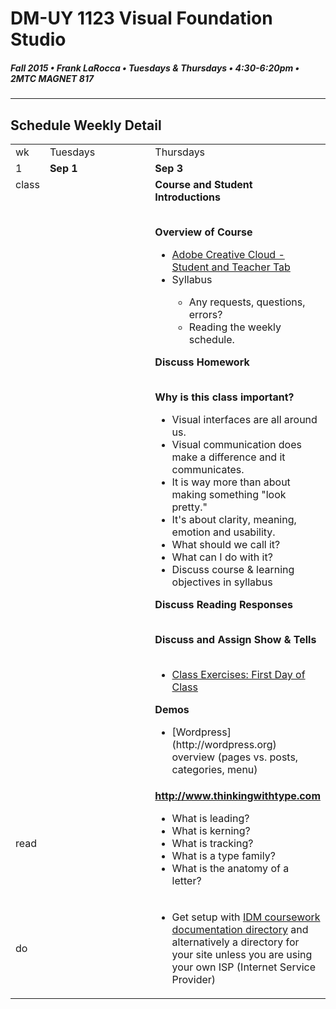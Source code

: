 # DM-UY 1123 Visual Foundation Studio
##### Fall 2015 • Frank LaRocca • Tuesdays & Thursdays • 4:30-6:20pm • 2MTC MAGNET 817 
---
## Schedule Weekly Detail

<table>
<tr>
<td>wk</td>
<td>Tuesdays</td>
<td>Thursdays</td>
</tr>
<tr>
  <td valign="top">1</td>
  <td valign="top" width="48%"><strong>Sep 1</strong></td>
  <td valign="top" width="48%"><strong>Sep 3</strong></td>
</tr>
<tr>
<td valign="top">class</td>
<td valign="top"></td>
<td valign="top">
<strong>Course and Student Introductions</strong><br><br>

<strong>Overview of Course</strong>
<ul>
<li><a href="https://creative.adobe.com/plans" target="_blank">Adobe Creative Cloud - Student and Teacher Tab</a></li>
<li> Syllabus</li>
<ul>
 <li>Any requests, questions, errors?</li>
 <li>Reading the weekly schedule.</li>
</ul>
</ul>

<strong>Discuss Homework</strong><br><br>

<strong>Why is this class important?</strong>
<ul>
<li>Visual interfaces are all around us. </li>
<li>Visual communication does make a difference and it communicates.</li>
<li>It is way more than about making something "look pretty."</li>
<li>It's about clarity, meaning, emotion and usability.</li>
<li>What should we call it?</li>
<li>What can I do with it?</li>
<li>Discuss course &amp; learning objectives in syllabus</li>
</ul>


<strong>Discuss Reading Responses</strong><br><br>

<strong>Discuss and Assign Show &amp; Tells</strong><br><br>

<ul>
<Li><a href="../class_exercises/dm1123_class_exercise_first_day.md">Class Exercises: First Day of Class</a></li>
</ul>

<strong>Demos</strong>
<ul>
  <li>[Wordpress](http://wordpress.org) overview (pages vs. posts, categories, menu)</li>
</ul>

</ul></td>
</tr>
<tr>
  <td>read</td>
  <td></td>
  <td><strong><a href="http://www.thinkingwithtype.com" target="_blank">http://www.thinkingwithtype.com</a></strong>
    <ul> 
    <li>What is leading?
    <li>What is kerning?
    <li>What is tracking?
    <li>What is a type family?
    <li>What is the anatomy of a letter? 
    </ul>
  </td>
</tr>
<tr>
  <td>do</td>
  <td></td> 
  <td valign="top">
  <ul>
   <li>Get setup with <a href="../projects/dm1123_idm_coursework_documentation.md">IDM coursework documentation directory</a> and alternatively a directory for your site unless you are using your own ISP (Internet Service Provider)</li>

  </ul></td>
</tr>
</table>









